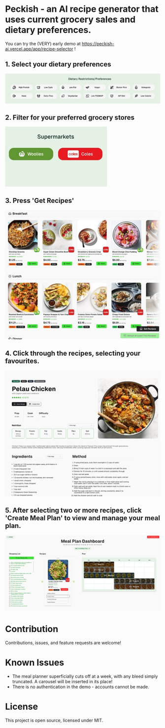 # Peckish - an AI recipe generator that uses current grocery sales and dietary preferences.
You can try the (VERY) early demo at https://peckish-ai.vercel.app/app/recipe-selector !

## 1. Select your dietary preferences
![Dietary Preferences](./frontend/public/assets/readme/readme-1.jpg)

## 2. Filter for your preferred grocery stores
![Dietary Preferences](./frontend/public/assets/readme/readme-2.jpg)

## 3. Press 'Get Recipes'
![Dietary Preferences](./frontend/public/assets/readme/readme-3.jpg)

## 4. Click through the recipes, selecting your favourites.
![Dietary Preferences](./frontend/public/assets/readme/readme-4.jpg)

## 5. After selecting two or more recipes, click 'Create Meal Plan' to view and manage your meal plan.
![Dietary Preferences](./frontend/public/assets/readme/readme-5.jpg)


# Contribution
Contributions, issues, and feature requests are welcome!

# Known Issues
* The meal planner superficially cuts off at a week, with any bleed simply truncated. A carousel will be inserted in its place!
* There is no authentication in the demo - accounts cannot be made.

# License

This project is open source, licensed under MIT.
